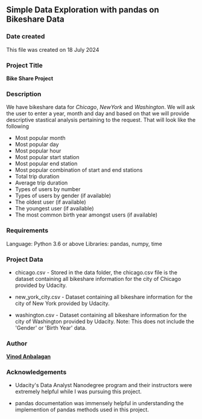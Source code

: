 
## **Simple Data Exploration with pandas on Bikeshare Data**

### Date created
This file was created on  18 July 2024

### Project Title
**Bike Share Project**

### Description
We have bikeshare data for _Chicago_, _NewYork_ and _Washington_. We will ask the user to enter a year, month and day and based on that we will provide descriptive stastical analysis pertaining to the request. That will look like the following

* Most popular month
* Most popular day
* Most popular hour
* Most popular start station
* Most popular end station
* Most popular combination of start and end stations
* Total trip duration
* Average trip duration
* Types of users by number
* Types of users by gender (if available)
* The oldest user (if available)
* The youngest user (if available)
* The most common birth year amongst users (if available)

### Requirements
Language: Python 3.6 or above
Libraries: pandas, numpy, time


### Project Data
* chicago.csv - Stored in the data folder, the chicago.csv file is the dataset containing all bikeshare information for the city of Chicago provided by Udacity.

* new_york_city.csv - Dataset containing all bikeshare information for the city of New York provided by Udacity.

* washington.csv - Dataset containing all bikeshare information for the city of Washington provided by Udacity. Note: This does not include the 'Gender' or 'Birth Year' data.

### Author
[**Vinod Anbalagan**](https://github.com/VinodAnbalagan)

### Acknowledgements
* Udacity's Data Analyst Nanodegree program and their instructors were extremely helpful while I was pursuing this project.

* pandas documentation was immensely helpful in understanding the implemention of pandas methods used in this project.
